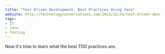 ```yaml
---
title: "Test Driven Development: Best Practices Using Java"
website: http://technologyconversations.com/2013/12/24/test-driven-development-tdd-best-practices-using-java-examples-2/
tags:
- IT
- Java
- Testing
---
```


Now it's time to learn what the best TDD practices are.
